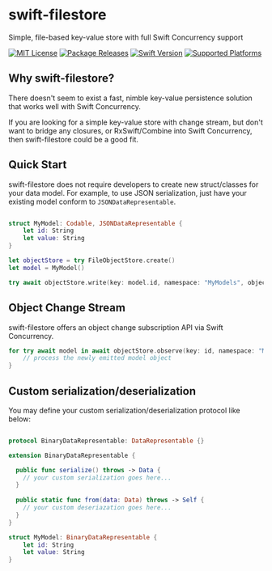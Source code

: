 # swift-filestore
Simple, file-based key-value store with full Swift Concurrency support 

[![MIT License](https://img.shields.io/github/license/juyan/swift-filestore)](https://github.com/juyan/swift-filestore/blob/main/LICENSE)
[![Package Releases](https://img.shields.io/github/v/release/juyan/swift-filestore)](https://github.com/juyan/swift-filestore/releases)
[![Swift Version](https://img.shields.io/badge/swift-5.5-critical)](https://swift.org)
[![Supported Platforms](https://img.shields.io/badge/platform-iOS%2014%20%7C%20macOS%2012-lightgrey)](https://developer.apple.com)


## Why swift-filestore?
There doesn't seem to exist a fast, nimble key-value persistence solution that works well with Swift Concurrency. 

If you are looking for a simple key-value store with change stream, but don't want to bridge any closures, or RxSwift/Combine into Swift Concurrency, then swift-filestore could be a good fit.

## Quick Start
swift-filestore does not require developers to create new struct/classes for your data model. For example, to use JSON serialization, just have your existing model conform to `JSONDataRepresentable`.

```swift

struct MyModel: Codable, JSONDataRepresentable {
    let id: String
    let value: String
}

let objectStore = try FileObjectStore.create()
let model = MyModel()

try await objectStore.write(key: model.id, namespace: "MyModels", object: model)
```

## Object Change Stream
swift-filestore offers an object change subscription API via Swift Concurrency.

```swift
for try await model in await objectStore.observe(key: id, namespace: "MyModels", objectType: MyModel.self) {
    // process the newly emitted model object
}
```

## Custom serialization/deserialization
You may define your custom serialization/deserialization protocol like below:

```swift

protocol BinaryDataRepresentable: DataRepresentable {}

extension BinaryDataRepresentable {

  public func serialize() throws -> Data {
    // your custom serialization goes here...
  }
  
  public static func from(data: Data) throws -> Self {
    // your custom deseriazation goes here...
  }
}

struct MyModel: BinaryDataRepresentable {
    let id: String
    let value: String
}
```